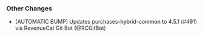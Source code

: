 ### Other Changes
* [AUTOMATIC BUMP] Updates purchases-hybrid-common to 4.5.1 (#491) via RevenueCat Git Bot (@RCGitBot)
